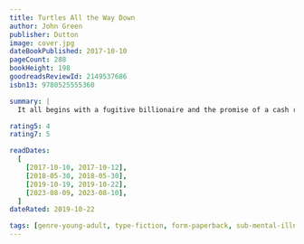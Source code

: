 ```yaml
---
title: Turtles All the Way Down
author: John Green
publisher: Dutton
image: cover.jpg
dateBookPublished: 2017-10-10
pageCount: 288
bookHeight: 198
goodreadsReviewId: 2149537686
isbn13: 9780525555360

summary: |
  It all begins with a fugitive billionaire and the promise of a cash reward. Turtles All the Way Down is about lifelong friendship, the intimacy of an unexpected reunion, Star Wars fan fiction, and tuatara. But at its heart is Aza Holmes, a young woman navigating daily existence within the ever-tightening spiral of her own thoughts.

rating5: 4
rating7: 5

readDates:
  [
    [2017-10-10, 2017-10-12],
    [2018-05-30, 2018-05-30],
    [2019-10-19, 2019-10-22],
    [2023-08-09, 2023-08-10],
  ]
dateRated: 2019-10-22

tags: [genre-young-adult, type-fiction, form-paperback, sub-mental-illness]
---
```

